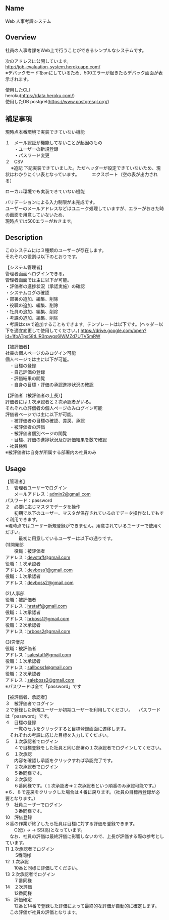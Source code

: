 ## Name  
Web 人事考課システム  

## Overview  
社員の人事考課をWeb上で行うことができるシンプルなシステムです。 

次のアドレスに公開しています。  
http://job-evaluation-system.herokuapp.com/  
※デバックモードをonにしているため、500エラーが起きたらデバック画面が表示されます。　　

使用したCLI  
heroku(https://data.heroku.com/)  
使用したDB
postgrel(https://www.postgresql.org/) 

## 補足事項  
現時点本番環境で実装できていない機能  

１　メール認証が機能してないことが起因のもの  
　　・ユーザーの新規登録  
　　・パスワード変更  
２　CSV  
　 ※追記
   下記実装できていました。ただヘッダーが設定できていないため、現状はわかりにくい表となっています。　
　　エクスポート（空の表が出力される）  

ローカル環境でも実装できていない機能  

バリデーションによる入力制限が未完成です。  
ユーザーのメールアドレスなどはユニーク処理していますが、エラーがおきた時の画面を用意していないため、  
現時点では500エラーがおきます。  

## Description  
このシステムには３種類のユーザーが存在します。  
それぞれの役割は以下のとおりです。  

【システム管理者】  
管理者画面へログインできる。  
管理者画面では主に以下が可能。  
  ・評価者の進捗状況（承認実施）の確認  
  ・システムログの確認  
  ・部署の追加、編集、削除  
  ・役職の追加、編集、削除  
  ・社員の追加、編集、削除  
  ・考課の追加、編集、削除  
  ・考課はcsvで追加することもできます。テンプレートは以下です。(ヘッダー以下を適宜変更して使用してください。)
  https://drive.google.com/open?id=1fbATps58tLIR0rpwgs6lWMZd7UTV5mRW

【被評価者】  
社員の個人ページのみログイン可能  
個人ページでは主に以下が可能。  
　・目標の登録  
　・自己評価の登録  
　・評価結果の閲覧  
　・自身の目標・評価の承認進捗状況の確認  

【評価者（被評価者の上長）】  
評価者には１次承認者と２次承認者がいる。  
それぞれの評価者の個人ページのみログイン可能  
評価者ページでは主に以下が可能。  
　・被評価者の目標の確認、差戻、承認  
　・被評価者の評価  
　・被評価者個別ページの閲覧  
　・目標、評価の進捗状況及び評価結果を数で確認  
  ・社員検索  
 ※被評価者は自身が所属する部署内の社員のみ  
 
## Usage  
【管理者】  
１　管理者ユーザーでログイン  
　　メールアドレス：admin2@gmail.com  
    パスワード：password  
２　必要に応じマスタでデータを操作  
　　初期で以下のユーザー、マスタが保存されているのでデータ操作なしでもすぐ利用できます。  
   ※現時点ではユーザー新規登録ができません。用意されているユーザーで使用ください。  
　　　最初に用意しているユーザーは以下の通りです。  
   (1)開発部  
   　　役職：被評価者  
      アドレス：devstaff@gmail.com  
      役職：１次承認者  
      アドレス：devboss1@gmail.com  
      役職：１次承認者    
      アドレス：devboss2@gmail.com  
      
  (2)人事部  
      役職：被評価者  
      アドレス：hrstaff@gmail.com  
      役職：１次承認者    
      アドレス：hrboss1@gmail.com  
      役職：２次承認者    
      アドレス：hrboss2@gmail.com  

  (3)営業部  
      役職：被評価者  
      アドレス：salestaff@gmail.com  
      役職：１次承認者   
      アドレス：sallboss1@gmail.com  
      役職：２次承認者   
      アドレス：saleboss2@gmail.com  
※パスワードは全て「password」です  

【被評価者、承認者】  
３　被評価者でログイン  
   ２で登録した新規ユーザーか初期ユーザーを利用してください。
  　パスワードは「password」です。  
４　目標の登録  
　　一覧のセルをクリックすると目標登録画面に遷移します。  
  　それぞれの考課に応じた目標を入力してください。  
５　１次承認者でログイン  
　　４で目標登録をした社員と同じ部署の１次承認者でログインしてください。  
６　１次承認  
　　内容を確認し承認をクリックすれば承認完了です。  
７　２次承認者でログイン  
　　５番同様です。  
８　２次承認  
　　６番同様です。（１次承認者⇒２次承認者という順番のみ承認可能です。）  
  ※６、８で差戻をクリックした場合は４番に戻ります。（社員の目標再登録が必要となります。）  
９　社員ユーザーでログイン  
　　３番同様です。  
10　評価登録  
   ８番の作業が終了したら社員は目標に対する評価を登録できます。  
　　C(低) → → SS(高)となっています。  
  　なお、社員の評価は最終評価に影響しないので、上長が評価する際の参考としています。  
11  １次承認者でログイン  
　　 5番同様  
12  １次承認  
　　10番と同様に評価してください。  
13  ２次承認者でログイン  
　　７番同様  
14　２次評価  
　　12番同様  
15　評価確定  
　　12番と14番で登録した評価によって最終的な評価が自動的に確定します。  
  　この評価が社員の評価となります。  
